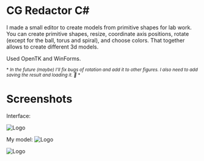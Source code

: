 
# CG Redactor C#

I made a small editor to create models from primitive shapes for lab work. You can create primitive shapes, resize, coordinate axis positions, rotate (except for the ball, torus and spiral), and choose colors. That together allows to create different 3d models.

Used OpenTK and WinForms. 

<sub>* *In the future (maybe) I'll fix bugs of rotation and add it to other figures. I also need to add saving the result and loading it. 🧶* *</sub>

# Screenshots
Interface:

![Logo](https://sun9-6.userapi.com/impg/Z2ohPm2kaJKxP0JWzqg12r-tf7XEG6i0hxHpzQ/HI0KO9xoB9Y.jpg?size=1840x1049&quality=96&sign=dfb9518985ab36fe6a297128b661ae6d&type=album)

My model:
![Logo](https://sun9-9.userapi.com/impg/vD7P1FbVkR-1rLSCdRBoJ5dCMeQIGXiP0c6mzA/ropikEtNW04.jpg?size=1077x559&quality=96&sign=cb47a4f1585f47c44cef7ce67f395466&type=album)

![Logo](https://sun9-5.userapi.com/impg/NuxTTOECJbPkBwDApp1yACMBqMF4qvHF9xA4kQ/-pISni07SnA.jpg?size=944x602&quality=96&sign=dd835190c2067887b547170a7c0bf036&type=album)
